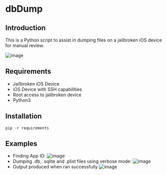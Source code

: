 # dbDump
## Introduction
This is a Python script to assist in dumping files on a jailbroken iOS device for manual review.

![image](https://github.com/cameronbco/dbDump/assets/70172203/db695224-6240-435d-b3ff-f617a9104659)
## Requirements
* Jailbroken iOS Device
* iOS Device with SSH capabilities
* Root access to jailbroken device
* Python3
## Installation
`pip -r requirements`
## Examples
* Finding App ID:
  ![image](https://github.com/cameronbco/dbDump/assets/70172203/d2be943e-2cbf-414e-be49-11cff1288f97)
* Dumping .db, .sqlite and .plist files using verbose mode:
  ![image](https://github.com/cameronbco/dbDump/assets/70172203/74e239ba-6297-4506-80c2-f3b6aa9ce4d5)
* Output produced when ran successfully
  ![image](https://github.com/cameronbco/dbDump/assets/70172203/664aca37-213a-4682-8c49-eda1789bbb93)
